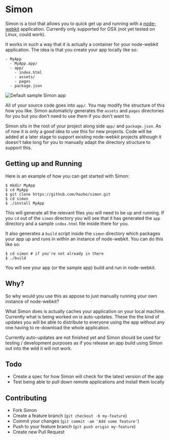 # Simon

Simon is a tool that allows you to quick get up and running with
a [node-webkit](https://github.com/rogerwang/node-webkit) application.
Currently only supported for OSX (not yet tested on Linux, could work).

It works in such a way that it is actually a container for your
node-webkit application. The idea is that you create your app locally
like so:

	- MyApp
	  - MyApp.app/
	  - app/
	    - index.html
	    - assets/
	    - pages
	  - package.json


![Default sample Simon app](https://raw.github.com/hazbo/simon/master/docs/si-screen.png)

All of your source code goes into `app/`. You may modify the structure
of this how you like. Simon automaticly generates the `assets` and `pages`
directories for you but you don't need to use them if you don't want to.

Simon sits in the root of your project along side `app/` and `package.json`.
As of now it is only a good idea to use this for new projects. Code will be
added at a later stage to support existing node-webkit projects although it
doesn't take long for you to manually adapt the directory structure to support
this.

## Getting up and Running

Here is an example of how you can get started with Simon:

	$ mkdir MyApp
	$ cd MyApp
	$ git clone https://github.com/hazbo/simon.git
	$ cd simon
	$ ./install MyApp

This will generate all the relevant files you will need to be up and running.
If you `cd` out of the `simon` directory you will see that it has generated
the `app` directory and a sample `index.html` file inside there for you.

It also generates a `build` script inside the `simon` directory which packages
your app up and runs in within an instance of node-webkit. You can do this like
so:

	$ cd simon # if you're not already in there
	$ ./build

You will see your app (or the sample app) build and run in node-webkit.

## Why?

So why would you use this as appose to just manually running your own instance
of node-webkit?

What Simon does is actually caches your application on your local machine.
Currently what is being worked on is auto-updates. These the the kind of
updates you will be able to distribute to everyone using the app without any
one having to re-download the whole application.

Currently auto-updates are not finished yet and Simon should be used for
testing / development purposes as if you release an app build using Simon
out into the wild it will not work.

## Todo

  - Create a spec for how Simon will check for the latest version of the app
  - Test being able to pull down remote applications and install them locally

## Contributing

  - Fork Simon
  - Create a feature branch (`git checkout -b my-feature`)
  - Commit your changes (`git commit -am 'Add some feature'`)
  - Push to your feature branch (`git push origin my-feature`)
  - Create new Pull Request
